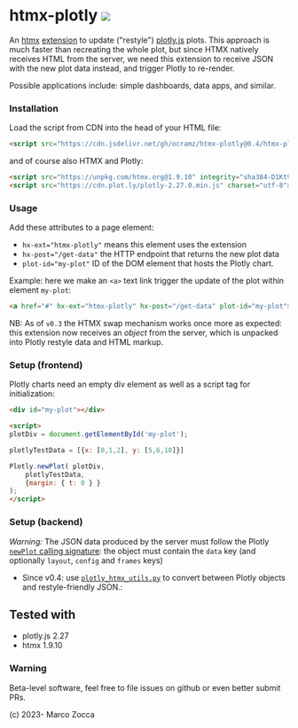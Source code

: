 # htmx-plotly [![](https://data.jsdelivr.com/v1/package/gh/ocramz/htmx-plotly/badge)](https://www.jsdelivr.com/package/gh/ocramz/htmx-plotly)


An [htmx](https://htmx.org) [extension](https://htmx.org/extensions/) to update ("restyle") [plotly.js](https://plotly.com/javascript/) plots.
This approach is much faster than recreating the whole plot, but since HTMX natively receives HTML from the server, we need this extension to receive JSON with the new plot data instead, and trigger Plotly to re-render.

Possible applications include: simple dashboards, data apps, and similar.

### Installation

Load the script from CDN into the head of your HTML file:

```html
<script src="https://cdn.jsdelivr.net/gh/ocramz/htmx-plotly@0.4/htmx-plotly.js"></script>
```

and of course also HTMX and Plotly:

```html
<script src="https://unpkg.com/htmx.org@1.9.10" integrity="sha384-D1Kt99CQMDuVetoL1lrYwg5t+9QdHe7NLX/SoJYkXDFfX37iInKRy5xLSi8nO7UC" crossorigin="anonymous"></script>
<script src="https://cdn.plot.ly/plotly-2.27.0.min.js" charset="utf-8"></script>
```

### Usage

Add these attributes to a page element: 
* `hx-ext="htmx-plotly"` means this element uses the extension
* `hx-post="/get-data"` the HTTP endpoint that returns the new plot data
* `plot-id="my-plot"` ID of the DOM element that hosts the Plotly chart.

Example: here we make an `<a>` text link trigger the update of the plot within element `my-plot`:

```html
<a href="#" hx-ext="htmx-plotly" hx-post="/get-data" plot-id="my-plot"><h1>UPDATE</h1></a>
```

NB: As of `v0.3` the HTMX swap mechanism works once more as expected: this extension now receives an *object* from the server, which
is unpacked into Plotly restyle data and HTML markup.

### Setup (frontend)

Plotly charts need an empty div element as well as a script tag for initialization:

```html
<div id="my-plot"></div>
```

```html
<script>
plotDiv = document.getElementById('my-plot');

plotlyTestData = [{x: [0,1,2], y: [5,6,10]}]

Plotly.newPlot( plotDiv, 
    plotlyTestData, 
    {margin: { t: 0 } } 
);
</script>
```

### Setup (backend)

*Warning:* The JSON data produced by the server must follow the Plotly 
[`newPlot` calling signature](https://plotly.com/javascript/plotlyjs-function-reference/#plotlynewplot):
the object must contain the `data` key (and optionally `layout`, `config` and `frames` keys)

* Since v0.4: use [`plotly_htmx_utils.py`](https://cdn.jsdelivr.net/gh/ocramz/htmx-plotly@0.4/plotly_htmx_utils.py) 
  to convert between Plotly objects and restyle-friendly JSON.:


## Tested with

* plotly.js 2.27
* htmx 1.9.10


### Warning

Beta-level software, feel free to file issues on github or even better submit PRs.


(c) 2023- Marco Zocca 